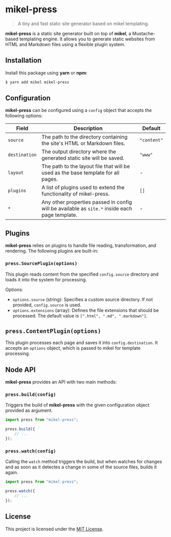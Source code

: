 # mikel-press

> A tiny and fast static site generator based on mikel templating.

**mikel-press** is a static site generator built on top of **mikel**, a Mustache-based templating engine. It allows you to generate static websites from HTML and Markdown files using a flexible plugin system.

## Installation

Install this package using **yarn** or **npm**:

```bash
$ yarn add mikel mikel-press
```

## Configuration

**mikel-press** can be configured using a `config` object that accepts the following options:

| Field | Description | Default |
|-------|-------------|---------|
| `source` | The path to the directory containing the site's HTML or Markdown files. | `"content"` |
| `destination` |  The output directory where the generated static site will be saved. | `"www"` |
| `layout` | The path to the layout file that will be used as the base template for all pages. | - |
| `plugins` | A list of plugins used to extend the functionality of mikel-press. | `[]` |
| `*` |  Any other properties passed in config will be available as `site.*` inside each page template. | - |

## Plugins

**mikel-press** relies on plugins to handle file reading, transformation, and rendering. The following plugins are built-in:

### `press.SourcePlugin(options)`

This plugin reads content from the specified `config.source` directory and loads it into the system for processing.

Options:
- `options.source` (string): Specifies a custom source directory. If not provided, `config.source` is used.
- `options.extensions` (array): Defines the file extensions that should be processed. The default value is `[".html", ".md", ".markdown"]`.

## `press.ContentPlugin(options)`

This plugin processes each page and saves it into `config.destination`. It accepts an `options` object, which is passed to mikel for template processing.

## Node API

**mikel-press** provides an API with two main methods:

### `press.build(config)`

Triggers the build of **mikel-press** with the given configuration object provided as argument.

```javascript
import press from "mikel-press";

press.build({
    // ...
});
```

### `press.watch(config)`

Calling the `watch` method triggers the build, but when watches for changes and as soon as it detectes a change in some of the source files, builds it again.

```javascript
import press from "mikel-press";

press.watch({
    // ...
});
```

## License

This project is licensed under the [MIT License](../../LICENSE).

